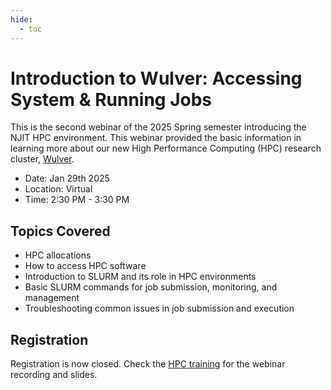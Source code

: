 ```yaml
---
hide:
  - toc
---
```


# Introduction to Wulver: Accessing System & Running Jobs

This is the second webinar of the 2025 Spring semester introducing the NJIT HPC environment. This webinar provided the basic information in learning more about our new High Performance Computing (HPC) research cluster, [Wulver](wulver.md).

- Date: Jan 29th 2025
- Location: Virtual
- Time: 2:30 PM - 3:30 PM

## Topics Covered

* HPC allocations
* How to access HPC software
* Introduction to SLURM and its role in HPC environments
* Basic SLURM commands for job submission, monitoring, and management
* Troubleshooting common issues in job submission and execution

## Registration

Registration is now closed. Check the [HPC training](../../../Workshop_and_Training_Videos/index.md#introduction-to-wulver-accessing-system-running-jobs) for the webinar recording and slides.
